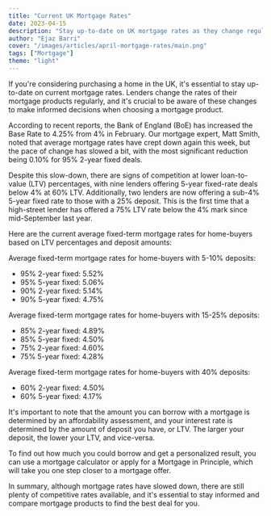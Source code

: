 ```yaml
---
title: "Current UK Mortgage Rates"
date: 2023-04-15
description: "Stay up-to-date on UK mortgage rates as they change regularly. Find current average rates for fixed-term mortgages based on LTV and deposit amounts."
author: "Ejaz Barri"
cover: "/images/articles/april-mortgage-rates/main.png"
tags: ["Mortgage"]
theme: "light"
---
```


If you're considering purchasing a home in the UK, it's essential to stay up-to-date on current mortgage rates. Lenders change the rates of their mortgage products regularly, and it's crucial to be aware of these changes to make informed decisions when choosing a mortgage product.

According to recent reports, the Bank of England (BoE) has increased the Base Rate to 4.25% from 4% in February. Our mortgage expert, Matt Smith, noted that average mortgage rates have crept down again this week, but the pace of change has slowed a bit, with the most significant reduction being 0.10% for 95% 2-year fixed deals.

Despite this slow-down, there are signs of competition at lower loan-to-value (LTV) percentages, with nine lenders offering 5-year fixed-rate deals below 4% at 60% LTV. Additionally, two lenders are now offering a sub-4% 5-year fixed rate to those with a 25% deposit. This is the first time that a high-street lender has offered a 75% LTV rate below the 4% mark since mid-September last year.

Here are the current average fixed-term mortgage rates for home-buyers based on LTV percentages and deposit amounts:

Average fixed-term mortgage rates for home-buyers with 5-10% deposits:

- 95% 2-year fixed: 5.52%
- 95% 5-year fixed: 5.06%
-  90% 2-year fixed: 5.14%
- 90% 5-year fixed: 4.75%

Average fixed-term mortgage rates for home-buyers with 15-25% deposits:
- 85% 2-year fixed: 4.89%
- 85% 5-year fixed: 4.50%
- 75% 2-year fixed: 4.60%
- 75% 5-year fixed: 4.28%

Average fixed-term mortgage rates for home-buyers with 40% deposits:
- 60% 2-year fixed: 4.50%
- 60% 5-year fixed: 4.17%

It's important to note that the amount you can borrow with a mortgage is determined by an affordability assessment, and your interest rate is determined by the amount of deposit you have, or LTV. The larger your deposit, the lower your LTV, and vice-versa.

To find out how much you could borrow and get a personalized result, you can use a mortgage calculator or apply for a Mortgage in Principle, which will take you one step closer to a mortgage offer.

In summary, although mortgage rates have slowed down, there are still plenty of competitive rates available, and it's essential to stay informed and compare mortgage products to find the best deal for you.